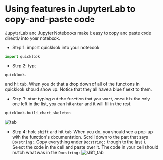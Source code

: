 # Using features in JupyterLab to copy-and-paste code
JupyterLab and Jupyter Notebooks make it easy to copy and paste code directly into your notebook.
- Step 1: import quicklook into your notebook
```python
import quicklook
```
- Step 2: type
```python
quicklook.
```
and hit `tab`. When you do that a drop down of all of the functions in quicklook should show up. Notice that they all have a blue f next to them.
- Step 3: start typing out the function that you want, once it is the only one left in the list, you can hit `enter` and it will fill in the rest.
```python
quicklook.build_chart_skeleton
```
![tab](https://github.com/alexdsbreslav/quicklook/blob/master/images/tab.png)

- Step 4: hold `shift` and hit `tab`. When you do, you should see a pop-up with the function's documentation. Scroll down to the part that says `Docstring:`. Copy everything under `Docstring:` though to the last `)`. Select the code in the cell and paste over it. The code in your cell should match what was in the `Docstring:`
![shift_tab](https://github.com/alexdsbreslav/quicklook/blob/master/images/shift_tab.png)
